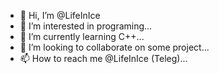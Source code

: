 - 👋 Hi, I’m @LifeInIce
- 👀 I’m interested in programing...
- 🌱 I’m currently learning  C++...
- 💞️ I’m looking to collaborate on some project...
- 📫 How to reach me @LifeInIce (Teleg)...

<!---
LifeInIce/LifeInIce is a ✨ special ✨ repository because its `README.md` (this file) appears on your GitHub profile.
You can click the Preview link to take a look at your changes.
--->
